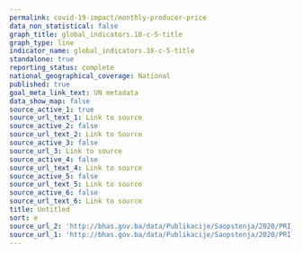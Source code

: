 ```yaml
---
permalink: covid-19-impact/monthly-producer-price
data_non_statistical: false
graph_title: global_indicators.18-c-5-title
graph_type: line
indicator_name: global_indicators.18-c-5-title
standalone: true
reporting_status: complete
national_geographical_coverage: National
published: true
goal_meta_link_text: UN metadata
data_show_map: false
source_active_1: true
source_url_text_1: Link to source
source_active_2: false
source_url_text_2: Link to Source
source_active_3: false
source_url_3: Link to source
source_active_4: false
source_url_text_4: Link to source
source_active_5: false
source_url_text_5: Link to source
source_active_6: false
source_url_text_6: Link to source
title: Untitled
sort: e
source_url_2: 'http://bhas.gov.ba/data/Publikacije/Saopstenja/2020/PRI_04_2020_11_0_BS.pdf'
source_url_1: 'http://bhas.gov.ba/data/Publikacije/Saopstenja/2020/PRI_04_2020_11_0_BS.pdf'
---
```

